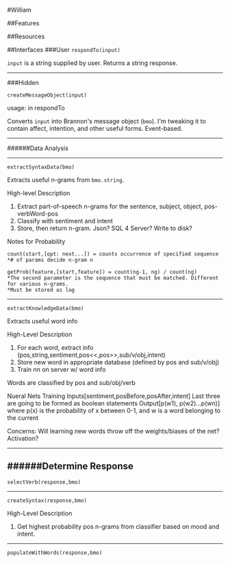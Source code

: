 #William

##Features

##Resources

##Interfaces
###User
`respondTo(input)`

`input` is a string supplied by user. Returns a string response.

-------
###Hidden

`createMessageObject(input)`

usage: in respondTo

Converts `input` into Brannon's message object (`bmo`). I'm tweaking it to contain affect, intention, and other useful forms.
Event-based.

-----
######Data Analysis
____
`extractSyntaxData(bmo)`

Extracts useful n-grams from `bmo.string`.

High-level Description
1. Extract part-of-speech n-grams for the sentence, subject, object, pos-verbWord-pos
2. Classify with sentiment and intent
3. Store, then return n-gram. Json? SQL 4 Server? Write to disk?

Notes for Probability

```
count(start,[opt: next...]) = counts occurrence of specified sequence
*# of params decide n-gram n

getProb(feature,[start,feature]) = count(ng-1, ng) / count(ng)
*The second parameter is the sequence that must be matched. Different for various n-grams.
*Must be stored as log

```

------------

`extractKnowledgeData(bmo)`

Extracts useful word info

High-Level Description
1. For each word, extract info (pos,string,sentiment,pos<<,pos>>,sub/v/obj,intent)
2. Store new word in appropriate database (defined by pos and sub/v/obj)
3. Train nn on server w/ word info

Words are classified by pos and sub/obj/verb

Nueral Nets Training
Inputs[sentiment,posBefore,posAfter,intent] Last three are going to be formed as boolean statements
Output[p(w1), p(w2)...p(wn)] where p(x) is the probability of x between 0-1, and w is a word belonging to the current

Concerns: Will learning new words throw off the weights/biases of the net? Activation?

------------
######Determine Response
------------

`selectVerb(response,bmo)`

-------------
`createSyntax(response,bmo)`

High-Level Description
1. Get highest probability pos n-grams from classifier based on mood and intent.
--------------

`populateWithWords(response,bmo)`
